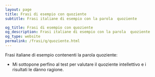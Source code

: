 ```yaml
---
layout: page
title: Frasi di esempio con quoziente 
subtitle: Frasi italiane di esempio con la parola  quoziente

og_title: Frasi di esempio con quoziente 
og_description: Frasi italiane di esempio con la parola  quoziente
og_type: website
permalink: /frasi/q/quoziente.html
---
```


Frasi italiane di esempio contenenti la parola quoziente:


- Mi sottopone perfino al test per valutare il quoziente intellettivo e i risultati le dànno ragione.
